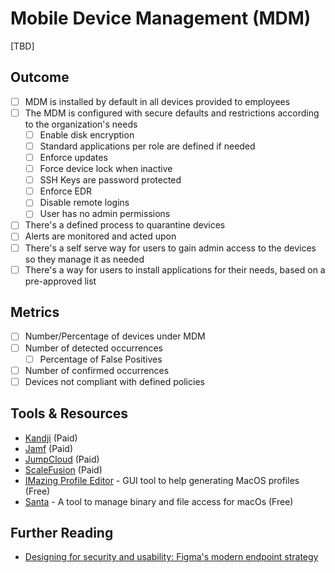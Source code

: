 # Mobile Device Management (MDM)

[TBD]

## Outcome

- [ ] MDM is installed by default in all devices provided to employees
- [ ] The MDM is configured with secure defaults and restrictions according to the organization's needs
  - [ ] Enable disk encryption
  - [ ] Standard applications per role are defined if needed
  - [ ] Enforce updates
  - [ ] Force device lock when inactive
  - [ ] SSH Keys are password protected
  - [ ] Enforce EDR
  - [ ] Disable remote logins
  - [ ] User has no admin permissions
- [ ] There's a defined process to quarantine devices
- [ ] Alerts are monitored and acted upon
- [ ] There's a self serve way for users to gain admin access to the devices so they manage it as needed
- [ ] There's a way for users to install applications for their needs, based on a pre-approved list

## Metrics

- [ ] Number/Percentage of devices under MDM
- [ ] Number of detected occurrences
  - [ ] Percentage of False Positives
- [ ] Number of confirmed occurrences
- [ ] Devices not compliant with defined policies

## Tools & Resources

- [Kandji](https://www.kandji.io/) (Paid)
- [Jamf](https://www.jamf.com/) (Paid)
- [JumpCloud](https://jumpcloud.com/) (Paid)
- [ScaleFusion](https://scalefusion.com/mobile-device-management) (Paid)
- [IMazing Profile Editor](https://imazing.com/profile-editor) - GUI tool to help generating MacOS profiles (Free)
- [Santa](https://github.com/northpolesec/santa) - A tool to manage binary and file access for macOs (Free)

## Further Reading

- [Designing for security and usability: Figma's modern endpoint strategy](https://www.figma.com/blog/figmas-modern-endpoint-strategy)
